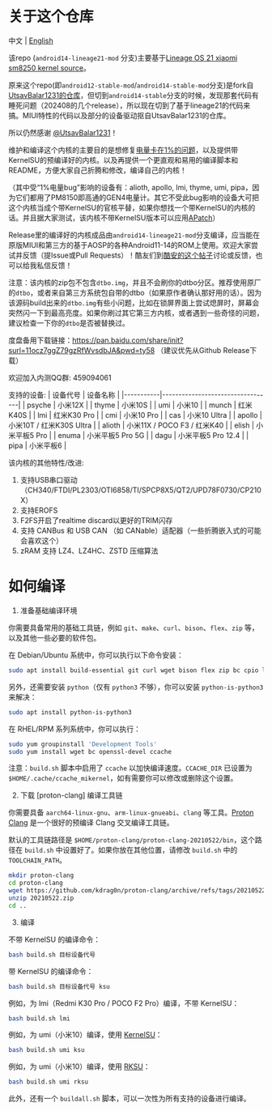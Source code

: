 # 关于这个仓库
中文 | [English](README.md)

该repo (`android14-lineage21-mod` 分支)主要基于[Lineage OS 21 xiaomi sm8250 kernel source](https://github.com/LineageOS/android_kernel_xiaomi_sm8250)。

原来这个repo(即`android12-stable-mod`/`android14-stable-mod`分支)是fork自[UtsavBalar1231的仓库](https://github.com/UtsavBalar1231/kernel_xiaomi_sm8250)，但切到`android14-stable`分支的时候，发现那套代码有睡死问题（202408的几个release），所以现在切到了基于lineage21的代码来搞。MIUI特性的代码以及部分的设备驱动抠自UtsavBalar1231的仓库。

所以仍然感谢 [@UtsavBalar1231](https://github.com/UtsavBalar1231/)！

维护和编译这个内核的主要目的是想修复[电量卡在1%的问题](https://github.com/liyafe1997/Xiaomi-fix-battery-one-percent)，以及提供带KernelSU的预编译好的内核。以及再提供一个更直观和易用的编译脚本和README，方便大家自己折腾和修改，编译自己的内核！

（其中受“1%电量bug”影响的设备有：alioth, apollo, lmi, thyme, umi, pipa，因为它们都用了PM8150即高通的GEN4电量计。其它不受此bug影响的设备大可把这个内核当成个带KernelSU的官核平替，如果你想找一个带KernelSU的内核的话。并且据大家测试，该内核不带KernelSU版本可以应用[APatch](https://github.com/bmax121/APatch)）

Release里的编译好的内核成品由`android14-lineage21-mod`分支编译，应当能在原版MIUI和第三方的基于AOSP的各种Android11-14的ROM上使用。欢迎大家尝试并反馈（提Issue或Pull Requests）！酷友们到[酷安的这个帖子](https://www.coolapk.com/feed/56813047)讨论或反馈，也可以给我私信反馈！

注意：该内核的zip包不包含`dtbo.img`，并且不会刷你的dtbo分区。推荐使用原厂的`dtbo`，或者来自第三方系统包自带的dtbo（如果原作者确认那好用的话）。因为该源码build出来的`dtbo.img`有些小问题，比如在锁屏界面上尝试熄屏时，屏幕会突然闪一下到最高亮度。如果你刷过其它第三方内核，或者遇到一些奇怪的问题，建议检查一下你的`dtbo`是否被替换过。

度盘备用下载链接：https://pan.baidu.com/share/init?surl=11ocz7ggZ79gzRfWvsdbJA&pwd=ty58 （建议优先从Github Release下载）

欢迎加入内测QQ群: 459094061

支持的设备:
| 设备代号  | 设备名称                           |
|-----------|----------------------------------|
| psyche    | 小米12X                           |
| thyme     | 小米10S                           |
| umi       | 小米10                            |
| munch     | 红米K40S                          |
| lmi       | 红米K30 Pro                       |
| cmi       | 小米10 Pro                        |
| cas       | 小米10 Ultra                      |
| apollo    | 小米10T / 红米K30S Ultra          |
| alioth    | 小米11X / POCO F3 / 红米K40       |
| elish     | 小米平板5 Pro                     |
| enuma     | 小米平板5 Pro 5G                  |
| dagu      | 小米平板5 Pro 12.4                |
| pipa      | 小米平板6                         |

该内核的其他特性/改进:
1. 支持USB串口驱动（CH340/FTDI/PL2303/OTI6858/TI/SPCP8X5/QT2/UPD78F0730/CP210X）
2. 支持EROFS
3. F2FS开启了realtime discard以更好的TRIM闪存
4. 支持 CANBus 和 USB CAN （如 CANable）适配器（一些折腾嵌入式的可能会喜欢这个）
5. zRAM 支持 LZ4、LZ4HC、ZSTD 压缩算法

# 如何编译

1. 准备基础编译环境

你需要具备常用的基础工具链，例如 `git`、`make`、`curl`、`bison`、`flex`、`zip` 等，以及其他一些必要的软件包。

在 Debian/Ubuntu 系统中，你可以执行以下命令安装：

```bash
sudo apt install build-essential git curl wget bison flex zip bc cpio libssl-dev ccache
```

另外，还需要安装 `python`（仅有 `python3` 不够），你可以安装 `python-is-python3` 来解决：

```bash
sudo apt install python-is-python3
```

在 RHEL/RPM 系列系统中，你可以执行：

```bash
sudo yum groupinstall 'Development Tools'
sudo yum install wget bc openssl-devel ccache
```

注意：`build.sh` 脚本中启用了 `ccache` 以加快编译速度。`CCACHE_DIR` 已设置为 `$HOME/.cache/ccache_mikernel`，如有需要你可以修改或删除这个设置。

2. 下载 [proton-clang] 编译工具链

你需要具备 `aarch64-linux-gnu`、`arm-linux-gnueabi`、`clang` 等工具。[Proton Clang](https://github.com/kdrag0n/proton-clang/) 是一个很好的预编译 Clang 交叉编译工具链。

默认的工具链路径是 `$HOME/proton-clang/proton-clang-20210522/bin`，这个路径在 `build.sh` 中设置好了。如果你放在其他位置，请修改 `build.sh` 中的 `TOOLCHAIN_PATH`。

```bash
mkdir proton-clang
cd proton-clang
wget https://github.com/kdrag0n/proton-clang/archive/refs/tags/20210522.zip
unzip 20210522.zip
cd ..
```

3. 编译

不带 KernelSU 的编译命令：

```bash
bash build.sh 目标设备代号
```

带 KernelSU 的编译命令：

```bash
bash build.sh 目标设备代号 ksu
```

例如，为 lmi（Redmi K30 Pro / POCO F2 Pro）编译，不带 KernelSU：

```bash
bash build.sh lmi
```

例如，为 umi（小米10）编译，使用 [KernelSU](https://github.com/tiann/KernelSU)：

```bash
bash build.sh umi ksu
```

例如，为 umi（小米10）编译，使用 [RKSU](https://github.com/rsuntk/KernelSU)：

```bash
bash build.sh umi rksu
```

此外，还有一个 `buildall.sh` 脚本，可以一次性为所有支持的设备进行编译。
